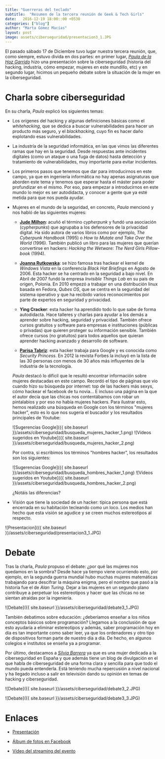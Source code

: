 ```yaml
---
title: "Guerreras del teclado"
subtitle:  "Resumen de la tercera reunión de Geek & Tech Girls"
date:   2016-12-19 18:00::00 +0530
categories: ["blog"]
author: "Marta Gómez Macías"
layout: post
image: assets/ciberseguridad/presentacion3_1.JPG
---
```


El pasado sábado 17 de Diciembre tuvo lugar nuestra tercera reunión, que, como siempre, estuvo divida en dos partes: en primer lugar, [_Paula de la Hoz Garrido_](https://twitter.com/Terceranexus6) hizo una presentación sobre la ciberseguridad (historia del hacking, industria, cómo empezar, mujeres en este mundillo, etc) y en segundo lugar, hicimos un pequeño debate sobre la situación de la mujer en la ciberseguridad.

# Charla sobre ciberseguridad

En su charla, _Paula_ explicó los siguientes temas:

* Los orígenes del hacking y algunas definiciones básicas como el _whitehacking_, que se dedica a buscar vulnerabilidades para hacer un producto más seguro, y el _blackhacking_, cuyo fin es hacer daño explotando esas vulnerabilidades.

* La industría de la seguridad informática, en las que vimos las diferentes ramas que hay en la seguridad. Desde respuestas ante incidentes digitales (como un ataque o una fuga de datos) hasta detección y tratamiento de vulnerabilidades, muy importante para evitar incidentes.

* Los primeros pasos que tenemos que dar para introducirnos en este campo, ya que en ingeniería informática no hay apenas asignaturas que aborden este tema y tenemos que esperar hasta el máster para poder profundizar en el mismo. Por eso, para empezar a introducirnos en este mundo lo mejor es ser autodidacta, y conocer a gente que ya esté metida para que nos pueda ayudar.

* Mujeres en el mundo de la seguridad, en concreto, _Paula_ mencionó y nos habló de las siguientes mujeres:

    * [__Jude Milhon__](https://es.wikipedia.org/wiki/Jude_Milhon): acuñó el término _cypherpunk_ y fundó una asociación (_cypherpunks_) que agrupaba a los defensores de la privacidad digital. Ha sido autora de varios libros como por ejemplo, _The Cyberpunk Handbook_ (1995) o _How to Mutate and Take Over the World_ (1996). También publicó un libro para las mujeres que querían convertirse en hackers: _Hacking the Wetware: The Nerd Girls Pillow-book_ (1994).

    * [__Joanna Rutkowska__](https://en.wikipedia.org/wiki/Joanna_Rutkowska): se hizo famosa tras hackear el kernel de _Windows Vista_ en la conferencia _Black Hat Briefings_ en Agosto de 2006. Esta hacker se ha centrado en la seguridad a bajo nivel. En Abril de 2007 fundó la empresa _Invisible Things Lab_ en su país de origen, Polonia. En 2010 empezó a trabajar en una distribución linux basada en Fedora, _Qubes OS_, que se centra en la seguridad del sistema operativo y que ha recibido varios reconocimientos por parte de expertos en seguridad y privacidad.

    * __Ying Cracker__: esta hacker ha aprendido todo lo que sabe de forma autodidacta. Hace talleres y charlas para ayudar a los demás a aprender sobre hacking, seguridad y privacidad. También ofrece cursos gratuitos y software para empresas e instituciones (públicas o privadas) que quieren proteger su información sensible. También ofrece cursos (no gratuitos) para todos aquellos que quieran aprender hacking avanzado y desarrollo de software.

    * [__Parisa Tabriz__](https://en.wikipedia.org/wiki/Parisa_Tabriz): esta hacker trabaja para Google y es conocida como _Security Princess_. En 2012 la revista Forbes la incluyó en la lista de las 30 personas con menos de 30 años más influyentes de la industria de la tecnología.

    _Paula_ destacó lo difícil que le resultó encontrar información sobre mujeres destacadas en este campo. Recordó el tipo de páginas que vio cuando hizo su búsqueda por internet: top de las hackers más sexys, cómo hackear el facebook de tu novia... E incluso una página en la que el autor decía que las chicas nos contentábamos con robar un pintalabios y por eso no había mujeres hackers. Para ilustrar esto, hemos realizado una búsqueda en Google con los términos "mujeres hacker", esto es lo que nos sugería el buscador y los resultados principales de Youtube:

    ![Sugerencias Google]({{ site.baseurl }}/assets/ciberseguridad/busqueda_mujeres_hacker_1.png)
    ![Vídeos sugeridos en Youtube]({{ site.baseurl }}/assets/ciberseguridad/busqueda_mujeres_hacker_2.png)

    Por contra, si escribimos los términos "hombres hacker", los resultados son los siguientes:    

    ![Sugerencias Google]({{ site.baseurl }}/assets/ciberseguridad/busqueda_hombres_hacker_1.png)
    ![Vídeos sugeridos en Youtube]({{ site.baseurl }}/assets/ciberseguridad/busqueda_hombres_hacker_2.png)

    ¿Notáis las diferencias?

* Visión que tiene la sociedad de un hacker: típica persona que está encerrada en su habitación tecleando como un loco. Los medios han hecho que esta visión se agudice y se creen muchos estereotipos al respecto.

![Presentacion]({{ site.baseurl }}/assets/ciberseguridad/presentacion3_1.JPG)

# Debate

Tras la charla, _Paula_ propuso el debate: ¿por qué las mujeres nos quedamos en la sombra? Desde hace ya tiempo viene ocurriendo esto, por ejemplo, en la segunda guerra mundial hubo muchas mujeres matemáticas trabajando para descifrar la máquina enigma, pero el nombre que pasó a la historia fue el de _Alan Turing_. Dejar a las mujeres en un segundo plano contribuye a perpetuar los estereotipos y hacer que las chicas no se sientan atraídas por la ingeniería.

![Debate]({{ site.baseurl }}/assets/ciberseguridad/debate3_1.JPG)

También debatimos sobre educación: ¿deberíamos enseñar a los niños conceptos básicos sobre programación? Llegamos a la conclusión de que esto ayudaría a eliminar estereotipos y además, saber programación hoy en día es tan importante como saber leer, ya que los ordenadores y otro tipo de dispositivos forman parte de nuestro día a día. De hecho, en algunos colegios e institutos se enseña ya a programar.

Por último, destacamos a [_Silvia Barrera_](https://twitter.com/sbarrera0) ya que es una mujer dedicada a la ciberseguridad en España y que además tiene un blog de divulgación en el que habla de ciberseguridad de una forma clara y sencilla para que todo el mundo pueda entenderla. Está teniendo mucha repercusión a nivel nacional y ha llegado incluso a salir en televisión dando su opinión en temas de hacking y ciberseguridad.

![Debate]({{ site.baseurl }}/assets/ciberseguridad/debate3_2.JPG)

![Debate]({{ site.baseurl }}/assets/ciberseguridad/debate3_3.JPG)

# Enlaces

* [Presentación](http://slides.com/paunexus6/deck-2/fullscreen#/)

* [Álbum de fotos en Facebook](https://www.facebook.com/geekandtechgirl/photos/?tab=album&album_id=1176572819057701)

* [Vídeo del streaming del evento](https://youtu.be/ulvP60tooVk)
